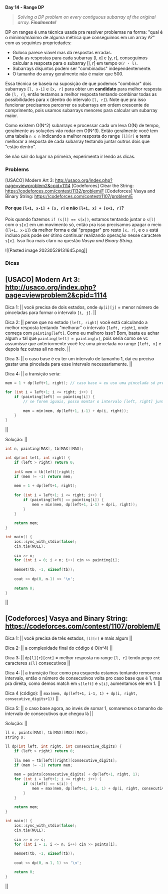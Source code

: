 **Day 14 - Range DP**

> _Solving a DP problem on every contiguous subarray of the original array._
> _**Finalmente!**_

DP on ranges é uma técnica usada pra resolver problemas na forma: "qual é o mínimo/máximo de alguma métrica que conseguimos em um array A?" com as sequintes propriedades:

- Guloso parece viável mas dá respostas erradas.
- Dada as respostas para cada subarray [l, x] e [y, r], conseguimos calcular a resposta para o subarray [l, r] em tempo `O(r - l)`.
- Subarrays disjuntos podem ser "combinados" independentemente.
- O tamanho do array geralmente não é maior que 500.

Essa técnica se baseia na suposição de que podemos "combinar" dois subarrays `[l, x-1]` e `[x, r]` para obter um **candidato** para melhor resposta de `[l, r]`, então testamos a melhor resposta tentando combinar todas as possibilidades para x (dentro do intervalo `[l, r]`). Note que pra isso funcionar precisamos percorrer os subarrays em ordem crescente de comprimento, pois usamos subarrays menores para calcular um subarray maior.

Como existem O(N^2) subarrays e processar cada um leva O(N) de tempo, geralmente as soluções vão rodar em O(N^3). Então geralmente você tem uma tabela `n x n` indicando a melhor resposta do range `[l][r]` e tenta melhorar a resposta de cada subarray testando juntar outros dois que "estão dentro".

Se não sair do lugar na primeira, experimenta ir lendo as dicas.

### Problems
[USACO] Modern Art 3: http://usaco.org/index.php?page=viewproblem2&cpid=1114
[Codeforces] Clear the String: https://codeforces.com/contest/1132/problem/F
[Codeforces] Vasya and Binary String: https://codeforces.com/contest/1107/problem/E

#### Por que `[l+1, x-1] + [x, r]` e não `[l+1, x] + [x+1, r]`?
Pois quando fazemos `if (s[l] == s[x])`, estamos tentando juntar o `s[l]` com o `s[x]` em um movimento só, então pra isso precisamos apagar o meio (`[l+1, x-1]`) da melhor forma e daí "propagar" pro resto `[x, r]`, e o `x` está incluso pois pode ser ótimo continuar realizando operação nesse caractere `s[x]`. Isso fica mais claro na questão _Vasya and Binary String_.

![[Pasted image 20230529131645.png]]

### Dicas
## [USACO] Modern Art 3: http://usaco.org/index.php?page=viewproblem2&cpid=1114

Dica 1: || você precisa de dois estados, onde `dp[i][j]` = menor número de pinceladas para formar o intervalo `[i, j]`. ||

Dica 2: || pense que no estado `[left, right]` você está calculando a melhor resposta tentando "melhorar" o intervalo `[left, right]`, onde começa com `painting[left]`. Como eu melhoro isso? Bom, basta eu achar algum `x` tal que `painting[left] = painting[x]`, pois seria como se vc assumisse que anteriormente você fez uma pincelada no range `[left, x]` e depois fez outras ali no meio. ||

Dica 3: || o caso base é eu ter um intervalo de tamanho 1, daí eu preciso gastar uma pincelada para esse intervalo necessariamente. ||

Dica 4: || a transição seria:
```c++
mem = 1 + dp(left+1, right); // caso base = eu uso uma pincelada só pro left e arrumo o [left+1, right]

for (int i = left+1; i <= right; i++) {
    if (painting[left] == painting[i]) { 
	    // se forem iguais, posso montar o intervalo [left, right] juntando [left, i-1] e [i, right], então pego o mínimo
	    
        mem = min(mem, dp(left+1, i-1) + dp(i, right));
    }
}
```
||

Solução:
||
```c++
int n, painting[MAX], tb[MAX][MAX];

int dp(int left, int right) {
    if (left > right) return 0;
    
    int& mem = tb[left][right];
    if (mem != -1) return mem;
    
    mem = 1 + dp(left+1, right);
    
    for (int i = left+1; i <= right; i++) {
        if (painting[left] == painting[i]) {
            mem = min(mem, dp(left+1, i-1) + dp(i, right));
        }
    }
    
    return mem;
}

int main() {
    ios::sync_with_stdio(false);
    cin.tie(NULL);
    
    cin >> n;
    for (int i = 0; i < n; i++) cin >> painting[i];
    
    memset(tb, -1, sizeof(tb));
    
    cout << dp(0, n-1) << '\n';
    
    return 0;
}
```
||
## [Codeforces] Vasya and Binary String: https://codeforces.com/contest/1107/problem/E

Dica 1: || você precisa de três estados, `[l][r]` e mais algum ||

Dica 2: || a complexidade final do código é O(n^4) ||

Dica 3: || `dp[l][r][cnt]` = melhor resposta no range `[l, r]` tendo pego `cnt` caracteres `s[l]` consecutivos ||

Dica 4: || a transição fica: como pra esquerda estamos tentando remover o intervalo, então o número de consecutivos volta pro caso base que é 1, mas pra direita, como demos match em `s[left]` e `s[i]`, aumentamos ele em 1. ||

Dica 4 (código): || `max(mem, dp(left+1, i-1, 1) + dp(i, right, consecutive_digits+1))` ||

Dica 5: || o caso base agora, ao invés de somar 1, somaremos o tamanho do intervalo de consecutivos que chegou lá ||

Solução:
||
```c++
ll n, points[MAX], tb[MAX][MAX][MAX];
string s;

ll dp(int left, int right, int consecutive_digits) {
    if (left > right) return 0;
    
    ll& mem = tb[left][right][consecutive_digits];
    if (mem != -1) return mem;
    
    mem = points[consecutive_digits] + dp(left+1, right, 1);
    for (int i = left+1; i <= right; i++) {
        if (s[left] == s[i]) {
            mem = max(mem, dp(left+1, i-1, 1) + dp(i, right, consecutive_digits+1));
        }
    }
    
    return mem;
}

int main() {
    ios::sync_with_stdio(false);
    cin.tie(NULL);
    
    cin >> n >> s;
    for (int i = 1; i <= n; i++) cin >> points[i];
    
    memset(tb, -1, sizeof(tb));
    
    cout << dp(0, n-1, 1) << '\n';

    return 0;
}
```
||